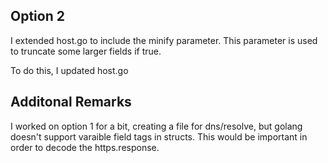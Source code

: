 ## Option 2
I extended host.go to include the minify parameter. This parameter is used to truncate some larger fields if true. 

To do this, I updated host.go


## Additonal Remarks
I worked on option 1 for a bit, creating a file for dns/resolve, but golang doesn't support varaible field tags in structs. This would be important in order to decode the https.response. 